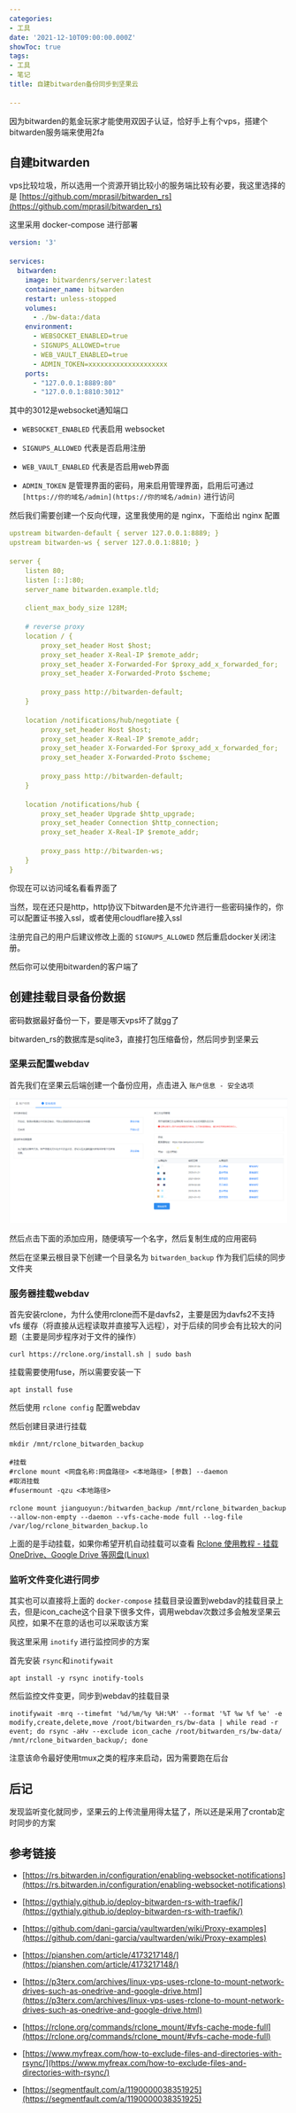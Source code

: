 ```yaml
---
categories:
- 工具
date: '2021-12-10T09:00:00.000Z'
showToc: true
tags:
- 工具
- 笔记
title: 自建bitwarden备份同步到坚果云

---
```




因为bitwarden的氪金玩家才能使用双因子认证，恰好手上有个vps，搭建个bitwarden服务端来使用2fa

## 自建bitwarden

vps比较垃圾，所以选用一个资源开销比较小的服务端比较有必要，我这里选择的是 [https://github.com/mprasil/bitwarden_rs](https://github.com/mprasil/bitwarden_rs)

这里采用 docker-compose 进行部署

```yaml
version: '3'

services:
  bitwarden:
    image: bitwardenrs/server:latest
    container_name: bitwarden
    restart: unless-stopped
    volumes:
      - ./bw-data:/data
    environment:
      - WEBSOCKET_ENABLED=true
      - SIGNUPS_ALLOWED=true
      - WEB_VAULT_ENABLED=true
      - ADMIN_TOKEN=xxxxxxxxxxxxxxxxxxxx
    ports:
      - "127.0.0.1:8889:80"
      - "127.0.0.1:8810:3012"
```

其中的3012是websocket通知端口

- `WEBSOCKET_ENABLED` 代表启用 websocket

- `SIGNUPS_ALLOWED` 代表是否启用注册

- `WEB_VAULT_ENABLED` 代表是否启用web界面

- `ADMIN_TOKEN` 是管理界面的密码，用来启用管理界面，启用后可通过 `[https://你的域名/admin](https://你的域名/admin)` 进行访问

然后我们需要创建一个反向代理，这里我使用的是 nginx，下面给出 nginx 配置

```yaml
upstream bitwarden-default { server 127.0.0.1:8889; }
upstream bitwarden-ws { server 127.0.0.1:8810; }

server {
    listen 80;
    listen [::]:80;
    server_name bitwarden.example.tld;

    client_max_body_size 128M;

    # reverse proxy
    location / {
        proxy_set_header Host $host;
        proxy_set_header X-Real-IP $remote_addr;
        proxy_set_header X-Forwarded-For $proxy_add_x_forwarded_for;
        proxy_set_header X-Forwarded-Proto $scheme;
        
        proxy_pass http://bitwarden-default;
    }

    location /notifications/hub/negotiate {
        proxy_set_header Host $host;
        proxy_set_header X-Real-IP $remote_addr;
        proxy_set_header X-Forwarded-For $proxy_add_x_forwarded_for;
        proxy_set_header X-Forwarded-Proto $scheme;

        proxy_pass http://bitwarden-default;
    }

    location /notifications/hub {
        proxy_set_header Upgrade $http_upgrade;
        proxy_set_header Connection $http_connection;
        proxy_set_header X-Real-IP $remote_addr;

        proxy_pass http://bitwarden-ws;
    }
}
```

你现在可以访问域名看看界面了

当然，现在还只是http，http协议下bitwarden是不允许进行一些密码操作的，你可以配置证书接入ssl，或者使用cloudflare接入ssl

注册完自己的用户后建议修改上面的 `SIGNUPS_ALLOWED` 然后重启docker关闭注册。

然后你可以使用bitwarden的客户端了

## 创建挂载目录备份数据

密码数据最好备份一下，要是哪天vps坏了就gg了

bitwarden_rs的数据库是sqlite3，直接打包压缩备份，然后同步到坚果云

### 坚果云配置webdav

首先我们在坚果云后端创建一个备份应用，点击进入 `账户信息 - 安全选项`

![](https://raw.githubusercontent.com/akkuman/pic/master/notionimg/ee/d4/eed4420ab0cd95b0a601d58d9f6a8c89.png)

然后点击下面的添加应用，随便填写一个名字，然后复制生成的应用密码

然后在坚果云根目录下创建一个目录名为 `bitwarden_backup` 作为我们后续的同步文件夹

### 服务器挂载webdav

首先安装rclone，为什么使用rclone而不是davfs2，主要是因为davfs2不支持 vfs 缓存（将直接从远程读取并直接写入远程），对于后续的同步会有比较大的问题（主要是同步程序对于文件的操作）

```shell
curl https://rclone.org/install.sh | sudo bash
```

挂载需要使用fuse，所以需要安装一下

```shell
apt install fuse
```

然后使用 `rclone config` 配置webdav

然后创建目录进行挂载

```shell
mkdir /mnt/rclone_bitwarden_backup

#挂载
#rclone mount <网盘名称:网盘路径> <本地路径> [参数] --daemon
#取消挂载
#fusermount -qzu <本地路径>

rclone mount jianguoyun:/bitwarden_backup /mnt/rclone_bitwarden_backup --allow-non-empty --daemon --vfs-cache-mode full --log-file /var/log/rclone_bitwarden_backup.lo
```

上面的是手动挂载，如果你希望开机自动挂载可以查看 [Rclone 使用教程 - 挂载 OneDrive、Google Drive 等网盘(Linux)](https://p3terx.com/archives/linux-vps-uses-rclone-to-mount-network-drives-such-as-onedrive-and-google-drive.html)

### 监听文件变化进行同步

其实也可以直接将上面的 `docker-compose` 挂载目录设置到webdav的挂载目录上去，但是icon_cache这个目录下很多文件，调用webdav次数过多会触发坚果云风控，如果不在意的话也可以采取该方案

我这里采用 `inotify` 进行监控同步的方案

首先安装 `rsync`和`inotifywait`

```shell
apt install -y rsync inotify-tools
```

然后监控文件变更，同步到webdav的挂载目录

```shell
inotifywait -mrq --timefmt '%d/%m/%y %H:%M' --format '%T %w %f %e' -e modify,create,delete,move /root/bitwarden_rs/bw-data | while read -r event; do rsync -aHv --exclude icon_cache /root/bitwarden_rs/bw-data/ /mnt/rclone_bitwarden_backup/; done
```

注意该命令最好使用tmux之类的程序来启动，因为需要跑在后台

## 后记

发现监听变化就同步，坚果云的上传流量用得太猛了，所以还是采用了crontab定时同步的方案

## 参考链接

- [https://rs.bitwarden.in/configuration/enabling-websocket-notifications](https://rs.bitwarden.in/configuration/enabling-websocket-notifications)

- [https://gythialy.github.io/deploy-bitwarden-rs-with-traefik/](https://gythialy.github.io/deploy-bitwarden-rs-with-traefik/)

- [https://github.com/dani-garcia/vaultwarden/wiki/Proxy-examples](https://github.com/dani-garcia/vaultwarden/wiki/Proxy-examples)

- [https://pianshen.com/article/4173217148/](https://pianshen.com/article/4173217148/)

- [https://p3terx.com/archives/linux-vps-uses-rclone-to-mount-network-drives-such-as-onedrive-and-google-drive.html](https://p3terx.com/archives/linux-vps-uses-rclone-to-mount-network-drives-such-as-onedrive-and-google-drive.html)

- [https://rclone.org/commands/rclone_mount/#vfs-cache-mode-full](https://rclone.org/commands/rclone_mount/#vfs-cache-mode-full)

- [https://www.myfreax.com/how-to-exclude-files-and-directories-with-rsync/](https://www.myfreax.com/how-to-exclude-files-and-directories-with-rsync/)

- [https://segmentfault.com/a/1190000038351925](https://segmentfault.com/a/1190000038351925)

